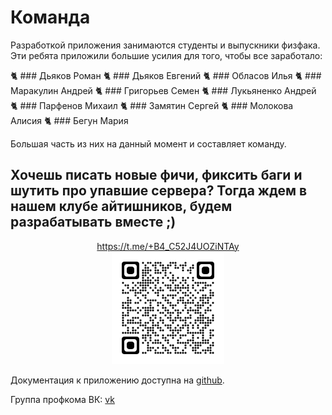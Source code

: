 # Команда

Разработкой приложения занимаются студенты и выпускники физфака. Эти ребята приложили большие усилия для того, чтобы все заработало:

🐈 ### Дьяков Роман 
🐈 ### Дьяков Евгений
🐈 ### Обласов Илья
🐈 ### Маракулин Андрей
🐈 ### Григорьев Семен 
🐈 ### Лукьяненко Андрей
🐈 ### Парфенов Михаил
🐈 ### Замятин Сергей
🐈 ### Молокова Алисия 
🐈 ### Бегун Мария

Большая часть из них на данный момент и составляет команду.

## Хочешь писать новые фичи, фиксить баги и шутить про упавшие сервера? Тогда ждем в нашем клубе айтишников, будем разрабатывать вместе ;)
<center><a href="https://t.me/+B4_C52J4UOZiNTAy" target="_blank">https://t.me/+B4_C52J4UOZiNTAy</a>
</center>
<center><img src="qrcode_t.me.png" alt="drawing" width="180"/></center>

Документация к приложению доступна на [github](https://github.com/profcomff).

Группа профкома ВК: [vk](https://vk.com/profcomff)
